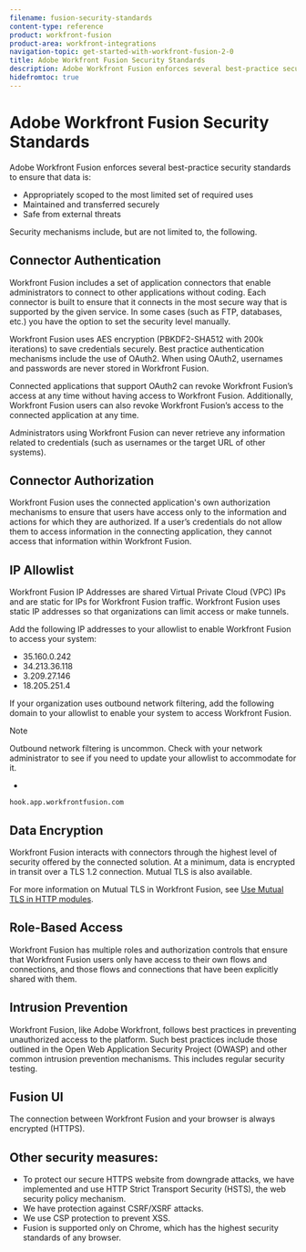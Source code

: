 ```yaml
---
filename: fusion-security-standards
content-type: reference
product: workfront-fusion
product-area: workfront-integrations
navigation-topic: get-started-with-workfront-fusion-2-0
title: Adobe Workfront Fusion Security Standards
description: Adobe Workfront Fusion enforces several best-practice security standards to ensure that data is:
hidefromtoc: true
---
```


# Adobe Workfront Fusion Security Standards

Adobe Workfront Fusion enforces several best-practice security standards to ensure that data is:

* Appropriately scoped to the most limited set of required uses
* Maintained and transferred securely
* Safe from external threats

Security mechanisms include, but are not limited to, the following.

## Connector Authentication

Workfront Fusion includes a set of application connectors that enable administrators to connect to other applications without coding. Each connector is built to ensure that it connects in the most secure way that is supported by the given service. In some cases (such as FTP, databases, etc.) you have the option to set the security level manually.

Workfront Fusion uses AES encryption (PBKDF2-SHA512 with 200k iterations) to save credentials securely. Best practice authentication mechanisms include the use of OAuth2. When using OAuth2, usernames and passwords are never stored in Workfront Fusion.

Connected applications that support OAuth2 can revoke Workfront Fusion’s access at any time without having access to Workfront Fusion. Additionally, Workfront Fusion users can also revoke Workfront Fusion’s access to the connected application at any time.

Administrators using Workfront Fusion can never retrieve any information related to credentials (such as usernames or the target URL of other systems).

##  Connector Authorization

Workfront Fusion uses the connected application's own authorization mechanisms to ensure that users have access only to the information and actions for which they are authorized. If a user’s credentials do not allow them to access information in the connecting application, they cannot access that information within Workfront Fusion.

## IP Allowlist

Workfront Fusion IP Addresses are shared Virtual Private Cloud (VPC) IPs and are static for IPs for Workfront Fusion traffic. Workfront Fusion uses static IP addresses so that organizations can limit access or make tunnels.

Add the following IP addresses to your allowlist to enable Workfront Fusion to access your system:

* 35.160.0.242
* 34.213.36.118
* 3.209.27.146
* 18.205.251.4

If your organization uses outbound network filtering, add the following domain to your allowlist to enable your system to access Workfront Fusion.

>[!NOTE]
>
>Outbound network filtering is uncommon. Check with your network administrator to see if you need to update your allowlist to accommodate for it.

* 

  ```
  hook.app.workfrontfusion.com
  ```

## Data Encryption

Workfront Fusion interacts with connectors through the highest level of security offered by the connected solution. At a minimum, data is encrypted in transit over a TLS 1.2 connection. Mutual TLS is also available.

For more information on Mutual TLS in Workfront Fusion, see [Use Mutual TLS in HTTP modules](../../workfront-fusion/apps-and-their-modules/http-modules/use-mtls-in-http-modules.md).

## Role-Based Access

Workfront Fusion has multiple roles and authorization controls that ensure that Workfront Fusion users only have access to their own flows and connections, and those flows and connections that have been explicitly shared with them.

## Intrusion Prevention

Workfront Fusion, like Adobe Workfront, follows best practices in preventing unauthorized access to the platform. Such best practices include those outlined in the Open Web Application Security Project (OWASP) and other common intrusion prevention mechanisms. This includes regular security testing.

## Fusion UI

The connection between Workfront Fusion and your browser is always encrypted (HTTPS).

## Other security measures:

* To protect our secure HTTPS website from downgrade attacks, we have implemented and use HTTP Strict Transport Security (HSTS), the web security policy mechanism.
* We have protection against CSRF/XSRF attacks.
* We use CSP protection to prevent XSS.
* Fusion is supported only on Chrome, which has the highest security standards of any browser.

